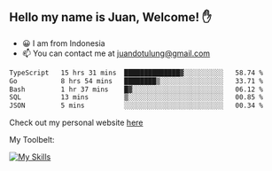 ## Hello my name is Juan, Welcome! ✋

- 😀 I am from Indonesia
- 📫 You can contact me at juandotulung@gmail.com

<!--START_SECTION:waka-->

```txt
TypeScript   15 hrs 31 mins  ██████████████▓░░░░░░░░░░   58.74 %
Go           8 hrs 54 mins   ████████▒░░░░░░░░░░░░░░░░   33.71 %
Bash         1 hr 37 mins    █▓░░░░░░░░░░░░░░░░░░░░░░░   06.12 %
SQL          13 mins         ▒░░░░░░░░░░░░░░░░░░░░░░░░   00.85 %
JSON         5 mins          ░░░░░░░░░░░░░░░░░░░░░░░░░   00.34 %
```

<!--END_SECTION:waka-->

Check out my personal website [here](https://juanchristian.com)

My Toolbelt:

[![My Skills](https://skillicons.dev/icons?i=go,js,ts,nodejs,react,nextjs,python,php,laravel,aws,bash,linux,postgres,mysql,redis,mongodb,docker)](https://skillicons.dev)

